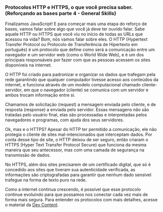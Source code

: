 ### Protocolos HTTP e HTTPS, o que você precisa saber.  (Reforçando as bases parte 4 - General Skills)

Finalizamos JavaScript! E para começar mais uma etapa do reforço de bases, vamos falar sobre algo que você já deve ter ouvido falar.
Sabe aquele HTTP ou HTTPS que você viu no início de todas as URLs que acessou na vida? Bom, nós vamos falar sobre eles. O HTTP (Hypertext Transfer Protocol 
ou Protocolo de Transferência de Hipertexto em português) é um protocolo que define como será a comunicação entre um navegador e um servidor web (como o World Wide Web), e é um 
dos principais responsáveis por fazer com que as pessoas acessem os sites disponíveis na internet.

O HTTP foi criado para padronizar e organizar os dados que trafegam pela rede garantindo que qualquer computador tivesse acesso aos conteúdos da internet, e funciona através de 
um modelo computacional chamado cliente-servidor, em que o navegador (cliente) se comunica com um servidor e ambos trocam informação entre si. 

Chamamos de solicitação (request) a mensagem enviada pelo cliente, e de resposta (response) a enviada pelo servidor. Essas mensagens não são tratadas pelo usuário final, elas 
são processadas e interpretadas pelos navegadores e programas, com ajuda dos seus servidores.

Ok, mas e o HTTPS? Apesar do HTTP ter permitido a comunicação, ele não protegia o cliente de sites mal-intencionados que interceptam dados. Por conta desse tipo de site, o HTTP
deixou de ser seguro, então criaram o HTTPS  (Hyper Text Transfer Protocol Secure) que funciona da mesma maneira que seu antecessor, mas com uma camada de segurança na transmissão
de dados.

No HTTPS, além dos sites precisarem de um certificado digital, que só é concedido aos sites que tiveram sua autenticidade verificada, as informações são criptografadas para 
garantir que nenhum dado sensível trafegue na forma de texto puro na rede.

Como a internet continua crescendo, é possível que esse protocolo continue evoluindo para que possamos nos conectar cada vez mais de forma mais segura. Para entender os 
protocolos com mais detalhes, acesse o material da [Dev Content](https://devcontent.com.br/artigos/redes/como-funciona-o-protocolo-https-que-torna-a-web-mais-autentica-e-segura).
